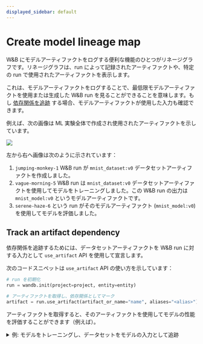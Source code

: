 ```yaml
---
displayed_sidebar: default
---
```



# Create model lineage map
W&B にモデルアーティファクトをログする便利な機能のひとつがリネージグラフです。リネージグラフは、run によって記録されたアーティファクトや、特定の run で使用されたアーティファクトを表示します。

これは、モデルアーティファクトをログすることで、最低限モデルアーティファクトを使用または生成した W&B run を見ることができることを意味します。もし [依存関係を追跡](#track-an-artifact-dependency) する場合、モデルアーティファクトが使用した入力も確認できます。

例えば、次の画像は ML 実験全体で作成され使用されたアーティファクトを示しています。

![](/images/models/model_lineage_example.png)

左から右へ画像は次のように示されています：
1. `jumping-monkey-1` W&B run が `mnist_dataset:v0` データセットアーティファクトを作成しました。
2. `vague-morning-5` W&B run は `mnist_dataset:v0` データセットアーティファクトを使用してモデルをトレーニングしました。この W&B run の出力は `mnist_model:v0` というモデルアーティファクトです。
3. `serene-haze-6` という run がそのモデルアーティファクト (`mnist_model:v0`) を使用してモデルを評価しました。

## Track an artifact dependency

依存関係を追跡するためには、データセットアーティファクトを W&B run に対する入力として `use_artifact` API を使用して宣言します。

次のコードスニペットは `use_artifact` API の使い方を示しています：

```python
# run を初期化
run = wandb.init(project=project, entity=entity)

# アーティファクトを取得し、依存関係としてマーク
artifact = run.use_artifact(artifact_or_name="name", aliases="<alias>")
```

アーティファクトを取得すると、そのアーティファクトを使用してモデルの性能を評価することができます（例えば）。

<details>

<summary>例: モデルをトレーニングし、データセットをモデルの入力として追跡</summary>

```python
job_type = "train_model"

config = {
    "optimizer": "adam",
    "batch_size": 128,
    "epochs": 5,
    "validation_split": 0.1,
}

run = wandb.init(project=project, job_type=job_type, config=config)

version = "latest"
name = "{}:{}".format("{}_dataset".format(model_use_case_id), version)

# highlight-start
artifact = run.use_artifact(name)
# highlight-end

train_table = artifact.get("train_table")
x_train = train_table.get_column("x_train", convert_to="numpy")
y_train = train_table.get_column("y_train", convert_to="numpy")

# 辞書から設定値を取り出し、変数に格納して簡単にアクセスできるようにする
num_classes = 10
input_shape = (28, 28, 1)
loss = "categorical_crossentropy"
optimizer = run.config["optimizer"]
metrics = ["accuracy"]
batch_size = run.config["batch_size"]
epochs = run.config["epochs"]
validation_split = run.config["validation_split"]

# モデルアーキテクチャーを作成
model = keras.Sequential(
    [
        layers.Input(shape=input_shape),
        layers.Conv2D(32, kernel_size=(3, 3), activation="relu"),
        layers.MaxPooling2D(pool_size=(2, 2)),
        layers.Conv2D(64, kernel_size=(3, 3), activation="relu"),
        layers.MaxPooling2D(pool_size=(2, 2)),
        layers.Flatten(),
        layers.Dropout(0.5),
        layers.Dense(num_classes, activation="softmax"),
    ]
)
model.compile(loss=loss, optimizer=optimizer, metrics=metrics)

# トレーニングデータのラベルを生成
y_train = keras.utils.to_categorical(y_train, num_classes)

# トレーニングセットとテストセットを作成
x_t, x_v, y_t, y_v = train_test_split(x_train, y_train, test_size=0.33)

# モデルをトレーニング
model.fit(
    x=x_t,
    y=y_t,
    batch_size=batch_size,
    epochs=epochs,
    validation_data=(x_v, y_v),
    callbacks=[WandbCallback(log_weights=True, log_evaluation=True)],
)

# モデルをローカルに保存
path = "model.h5"
model.save(path)

path = "./model.h5"
registered_model_name = "MNIST-dev"
name = "mnist_model"

# highlight-start
run.link_model(path=path, registered_model_name=registered_model_name, name=name)
# highlight-end
run.finish()
```

</details>